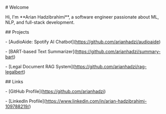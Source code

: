 \# Welcome



Hi, I'm \*\*Arian Hadzibrahimi\*\*, a software engineer passionate about ML, NLP, and full-stack development.



\## Projects



\- \[AudioAide: Spotify AI Chatbot](https://github.com/arianhadzi/audioaide)

\- \[BART-based Text Summarizer](https://github.com/arianhadzi/summary-bart)

\- \[Legal Document RAG System](https://github.com/arianhadzi/rag-legalbert)



\## Links



\- \[GitHub Profile](https://github.com/arianhadzi)

\- \[LinkedIn Profile](https://www.linkedin.com/in/arian-hadzibrahimi-109788219/)



